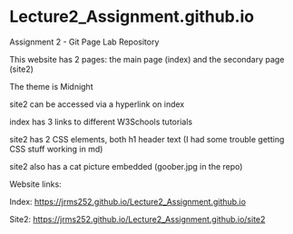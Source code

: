 # Lecture2_Assignment.github.io
Assignment 2 - Git Page Lab Repository

This website has 2 pages: the main page (index) and the secondary page (site2)

The theme is Midnight

site2 can be accessed via a hyperlink on index

index has 3 links to different W3Schools tutorials

site2 has 2 CSS elements, both h1 header text (I had some trouble getting CSS stuff working in md)

site2 also has a cat picture embedded (goober.jpg in the repo)

Website links:

Index: https://jrms252.github.io/Lecture2_Assignment.github.io

Site2: https://jrms252.github.io/Lecture2_Assignment.github.io/site2
